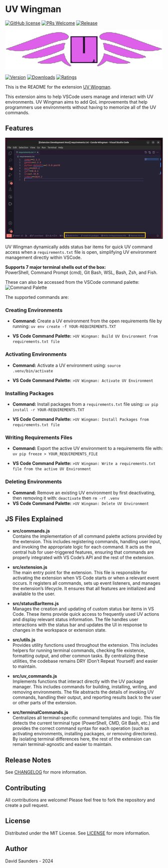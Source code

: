 # UV Wingman

[![GitHub license](https://img.shields.io/badge/license-MIT-purple.svg)](https://github.com/DJSaunders1997/UV-Wingman/blob/main/LICENSE)
[![PRs Welcome](https://img.shields.io/badge/PRs-welcome-purple.svg)]()
[![Release](https://github.com/DJSaunders1997/UV-Wingman/actions/workflows/release.yml/badge.svg)](https://github.com/DJSaunders1997/UV-Wingman/actions/workflows/release.yml)

![Banner](images/Logo-512x512.png)

[![Version](https://vsmarketplacebadges.dev/version-short/djsaunders1997.uv-wingman.png?style=for-the-badge&colorA=252525&colorB=8A2BE2)](https://marketplace.visualstudio.com/items?itemName=djsaunders1997.uv-wingman)
[![Downloads](https://vsmarketplacebadges.dev/downloads-short/djsaunders1997.uv-wingman.png?style=for-the-badge&colorA=252525&colorB=8A2BE2)](https://marketplace.visualstudio.com/items?itemName=djsaunders1997.uv-wingman)
[![Ratings](https://vsmarketplacebadges.dev/rating-short/djsaunders1997.uv-wingman.png?style=for-the-badge&colorA=252525&colorB=8A2BE2)](https://marketplace.visualstudio.com/items?itemName=djsaunders1997.uv-wingman)

This is the README for the extension [UV Wingman](https://marketplace.visualstudio.com/items?itemName=DJSaunders1997.uv-wingman).

This extension aims to help VSCode users manage and interact with UV environments.
UV Wingman aims to add QoL improvements that help programmers use environments without having to memorize all of the UV commands.

## Features

![VSCode Screenshot](images/VSCode-Screenshot.png)

UV Wingman dynamically adds status bar items for quick UV command access when a `requirements.txt` file is open, simplifying UV environment management directly within VSCode.

**Supports 7 major terminal shells out of the box:**  
PowerShell, Command Prompt (cmd), Git Bash, WSL, Bash, Zsh, and Fish.

These can also be accessed from the VSCode command palette:
![Command Palette](images/Command-Palette-Screenshot.png)

The supported commands are:

### Creating Environments 
- **Command:** Create a UV environment from the open requirements file by running: `uv env create -f YOUR-REQUIREMENTS.TXT`

- **VS Code Command Palette:** `>UV Wingman: Build UV Environment from requirements.txt file`

### Activating Environments
- **Command:** Activate a UV environment using: `source .venv/bin/activate`

- **VS Code Command Palette:** `>UV Wingman: Activate UV Environment`

### Installing Packages
- **Command:** Install packages from a `requirements.txt` file using: `uv pip install -r YOUR-REQUIREMENTS.TXT`

- **VS Code Command Palette:** `>UV Wingman: Install Packages from requirements.txt file`

### Writing Requirements Files
- **Command:** Export the active UV environment to a requirements file with: `uv pip freeze > YOUR_REQUIREMENTS_FILE`

- **VS Code Command Palette:** `>UV Wingman: Write a requirements.txt file from the active UV Environment`

### Deleting Environments
- **Command:** Remove an existing UV environment by first deactivating, then removing it with: `deactivate` then `rm -rf .venv`
- **VS Code Command Palette:** `>UV Wingman: Delete UV Environment`

## JS Files Explained

- **src/commands.js**  
  Contains the implementation of all command palette actions provided by the extension. This includes registering commands, handling user input, and invoking the appropriate logic for each command. It acts as the central hub for user-triggered features, ensuring that commands are properly integrated with VS Code’s API and the rest of the extension.

- **src/extension.js**  
  The main entry point for the extension. This file is responsible for activating the extension when VS Code starts or when a relevant event occurs. It registers all commands, sets up event listeners, and manages the extension’s lifecycle. It ensures that all features are initialized and available to the user.

- **src/statusBarItems.js**  
  Manages the creation and updating of custom status bar items in VS Code. These items provide quick access to frequently used UV actions and display relevant status information. The file handles user interactions with the status bar and updates the UI in response to changes in the workspace or extension state.

- **src/utils.js**  
  Provides utility functions used throughout the extension. This includes helpers for running terminal commands, checking file existence, formatting output, and other common tasks. By centralizing these utilities, the codebase remains DRY (Don’t Repeat Yourself) and easier to maintain.

- **src/uv_commands.js**  
  Implements functions that interact directly with the UV package manager. This includes commands for building, installing, writing, and removing environments. The file abstracts the details of invoking UV commands, handling their output, and reporting results back to the user or other parts of the extension.

- **src/terminalCommands.js**  
  Centralizes all terminal-specific command templates and logic. This file detects the current terminal type (PowerShell, CMD, Git Bash, etc.) and provides the correct command syntax for each operation (such as activating environments, installing packages, or removing directories). By isolating terminal differences here, the rest of the extension can remain terminal-agnostic and easier to maintain.

## Release Notes

See [CHANGELOG](CHANGELOG.md) for more information.

## Contributing

All contributions are welcome! 
Please feel free to fork the repository and create a pull request.

## License

Distributed under the MIT License. See [LICENSE](LICENSE) for more information.

## Author

David Saunders - 2024